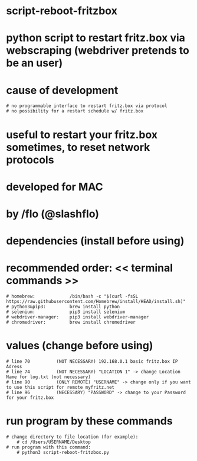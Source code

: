 # script-reboot-fritzbox

# python script to restart fritz.box via webscraping (webdriver pretends to be an user)
# cause of development
    # no programmable interface to restart fritz.box via protocol
    # no possibility for a restart schedule w/ fritz.box
# useful to restart your fritz.box sometimes, to reset network protocols

# developed for MAC
# by /flo (@slashflo)

# dependencies (install before using)
# recommended order:        << terminal commands >>
    # homebrew:             /bin/bash -c "$(curl -fsSL https://raw.githubusercontent.com/Homebrew/install/HEAD/install.sh)"
    # python3&pip3:         brew install python
    # selenium:             pip3 install selenium
    # webdriver-manager:    pip3 install webdriver-manager
    # chromedriver:         brew install chromedriver

# values (change before using)
    # line 70          (NOT NECESSARY) 192.168.0.1 basic fritz.box IP Adress
    # line 74          (NOT NECESSARY) "LOCATION 1" -> change Location Name for log.txt (not necessary)
    # line 90          (ONLY REMOTE) "USERNAME" -> change only if you want to use this script for remote myfritz.net
    # line 96          (NECESSARY) "PASSWORD" -> change to your Password for your fritz.box

# run program by these commands
    # change directory to file location (for example):     
        # cd /Users/USERNAME/Desktop
    # run program with this command:
        # python3 script-reboot-fritzbox.py
